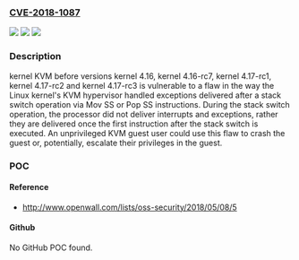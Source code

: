 ### [CVE-2018-1087](https://cve.mitre.org/cgi-bin/cvename.cgi?name=CVE-2018-1087)
![](https://img.shields.io/static/v1?label=Product&message=KVM&color=blue)
![](https://img.shields.io/static/v1?label=Version&message=n%2Fa&color=blue)
![](https://img.shields.io/static/v1?label=Vulnerability&message=CWE-250&color=brighgreen)

### Description

kernel KVM before versions kernel 4.16, kernel 4.16-rc7, kernel 4.17-rc1, kernel 4.17-rc2 and kernel 4.17-rc3 is vulnerable to a flaw in the way the Linux kernel's KVM hypervisor handled exceptions delivered after a stack switch operation via Mov SS or Pop SS instructions. During the stack switch operation, the processor did not deliver interrupts and exceptions, rather they are delivered once the first instruction after the stack switch is executed. An unprivileged KVM guest user could use this flaw to crash the guest or, potentially, escalate their privileges in the guest.

### POC

#### Reference
- http://www.openwall.com/lists/oss-security/2018/05/08/5

#### Github
No GitHub POC found.

